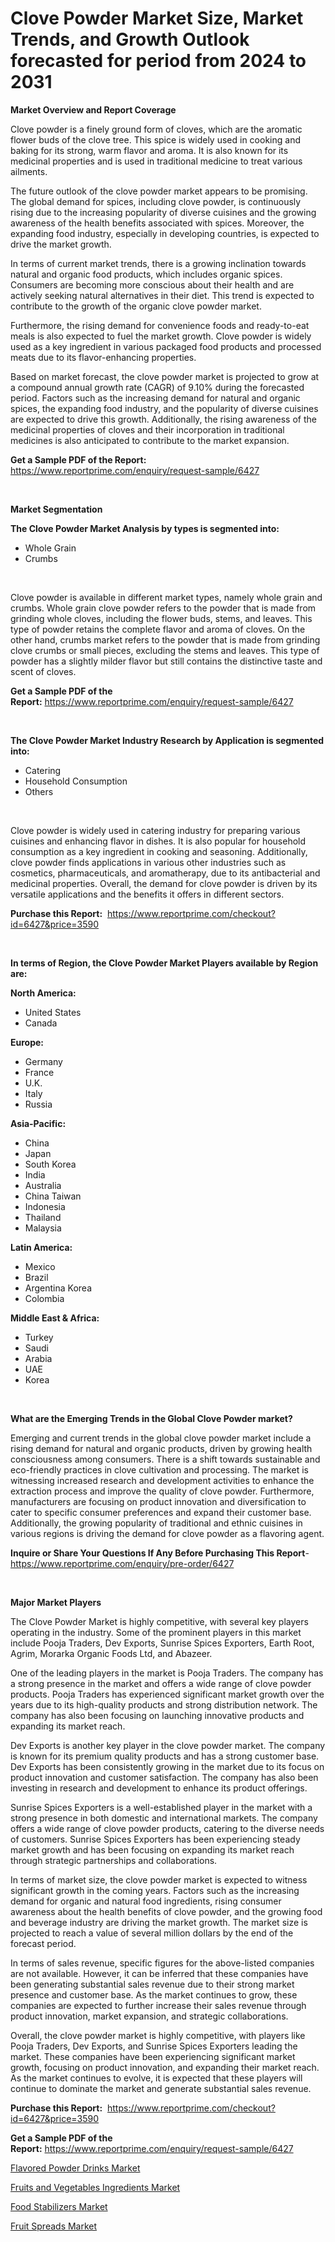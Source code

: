 <p><h1>Clove Powder Market Size, Market Trends, and Growth Outlook forecasted for period from 2024 to 2031</h1></p><p><strong>Market Overview and Report Coverage</strong></p>
<p><p>Clove powder is a finely ground form of cloves, which are the aromatic flower buds of the clove tree. This spice is widely used in cooking and baking for its strong, warm flavor and aroma. It is also known for its medicinal properties and is used in traditional medicine to treat various ailments.</p><p>The future outlook of the clove powder market appears to be promising. The global demand for spices, including clove powder, is continuously rising due to the increasing popularity of diverse cuisines and the growing awareness of the health benefits associated with spices. Moreover, the expanding food industry, especially in developing countries, is expected to drive the market growth.</p><p>In terms of current market trends, there is a growing inclination towards natural and organic food products, which includes organic spices. Consumers are becoming more conscious about their health and are actively seeking natural alternatives in their diet. This trend is expected to contribute to the growth of the organic clove powder market.</p><p>Furthermore, the rising demand for convenience foods and ready-to-eat meals is also expected to fuel the market growth. Clove powder is widely used as a key ingredient in various packaged food products and processed meats due to its flavor-enhancing properties.</p><p>Based on market forecast, the clove powder market is projected to grow at a compound annual growth rate (CAGR) of 9.10% during the forecasted period. Factors such as the increasing demand for natural and organic spices, the expanding food industry, and the popularity of diverse cuisines are expected to drive this growth. Additionally, the rising awareness of the medicinal properties of cloves and their incorporation in traditional medicines is also anticipated to contribute to the market expansion.</p></p>
<p><strong>Get a Sample PDF of the Report:</strong> <a href="https://www.reportprime.com/enquiry/request-sample/6427">https://www.reportprime.com/enquiry/request-sample/6427</a></p>
<p>&nbsp;</p>
<p><strong>Market Segmentation</strong></p>
<p><strong>The Clove Powder Market Analysis by types is segmented into:</strong></p>
<p><ul><li>Whole Grain</li><li>Crumbs</li></ul></p>
<p>&nbsp;</p>
<p><p>Clove powder is available in different market types, namely whole grain and crumbs. Whole grain clove powder refers to the powder that is made from grinding whole cloves, including the flower buds, stems, and leaves. This type of powder retains the complete flavor and aroma of cloves. On the other hand, crumbs market refers to the powder that is made from grinding clove crumbs or small pieces, excluding the stems and leaves. This type of powder has a slightly milder flavor but still contains the distinctive taste and scent of cloves.</p></p>
<p><strong>Get a Sample PDF of the Report:</strong>&nbsp;<a href="https://www.reportprime.com/enquiry/request-sample/6427">https://www.reportprime.com/enquiry/request-sample/6427</a></p>
<p>&nbsp;</p>
<p><strong>The Clove Powder Market Industry Research by Application is segmented into:</strong></p>
<p><ul><li>Catering</li><li>Household Consumption</li><li>Others</li></ul></p>
<p>&nbsp;</p>
<p><p>Clove powder is widely used in catering industry for preparing various cuisines and enhancing flavor in dishes. It is also popular for household consumption as a key ingredient in cooking and seasoning. Additionally, clove powder finds applications in various other industries such as cosmetics, pharmaceuticals, and aromatherapy, due to its antibacterial and medicinal properties. Overall, the demand for clove powder is driven by its versatile applications and the benefits it offers in different sectors.</p></p>
<p><strong>Purchase this Report:</strong>&nbsp; <a href="https://www.reportprime.com/checkout?id=6427&price=3590">https://www.reportprime.com/checkout?id=6427&price=3590</a></p>
<p>&nbsp;</p>
<p><strong>In terms of Region, the Clove Powder Market Players available by Region are:</strong></p>
<p>
    <p> <strong> North America: </strong>
        <ul>
            <li>United States</li>
            <li>Canada</li>
        </ul>
        </p> 
    <p> <strong> Europe: </strong>
        <ul>
            <li>Germany</li>
            <li>France</li>
            <li>U.K.</li>
            <li>Italy</li>
            <li>Russia</li>
        </ul>
        </p> 
    <p> <strong> Asia-Pacific: </strong>
        <ul>
            <li>China</li>
            <li>Japan</li>
            <li>South Korea</li>
            <li>India</li>
            <li>Australia</li>
            <li>China Taiwan</li>
            <li>Indonesia</li>
            <li>Thailand</li>
            <li>Malaysia</li>
        </ul>
        </p> 
    <p> <strong> Latin America: </strong>
        <ul>
            <li>Mexico</li>
            <li>Brazil</li>
            <li>Argentina Korea</li>
            <li>Colombia</li>
        </ul>
        </p> 
    <p> <strong> Middle East & Africa: </strong>
        <ul>
            <li>Turkey</li>
            <li>Saudi</li>
            <li>Arabia</li>
            <li>UAE</li>
            <li>Korea</li>
        </ul>
    </p>
    </p>
<p>&nbsp;</p>
<p><strong>What are the Emerging Trends in the Global Clove Powder market?</strong></p>
<p><p>Emerging and current trends in the global clove powder market include a rising demand for natural and organic products, driven by growing health consciousness among consumers. There is a shift towards sustainable and eco-friendly practices in clove cultivation and processing. The market is witnessing increased research and development activities to enhance the extraction process and improve the quality of clove powder. Furthermore, manufacturers are focusing on product innovation and diversification to cater to specific consumer preferences and expand their customer base. Additionally, the growing popularity of traditional and ethnic cuisines in various regions is driving the demand for clove powder as a flavoring agent.</p></p>
<p><strong>Inquire or Share Your Questions If Any Before Purchasing This Report</strong>- <a href="https://www.reportprime.com/enquiry/pre-order/6427">https://www.reportprime.com/enquiry/pre-order/6427</a></p>
<p>&nbsp;</p>
<p><strong>Major Market Players</strong></p>
<p><p>The Clove Powder Market is highly competitive, with several key players operating in the industry. Some of the prominent players in this market include Pooja Traders, Dev Exports, Sunrise Spices Exporters, Earth Root, Agrim, Morarka Organic Foods Ltd, and Abazeer. </p><p>One of the leading players in the market is Pooja Traders. The company has a strong presence in the market and offers a wide range of clove powder products. Pooja Traders has experienced significant market growth over the years due to its high-quality products and strong distribution network. The company has also been focusing on launching innovative products and expanding its market reach.</p><p>Dev Exports is another key player in the clove powder market. The company is known for its premium quality products and has a strong customer base. Dev Exports has been consistently growing in the market due to its focus on product innovation and customer satisfaction. The company has also been investing in research and development to enhance its product offerings.</p><p>Sunrise Spices Exporters is a well-established player in the market with a strong presence in both domestic and international markets. The company offers a wide range of clove powder products, catering to the diverse needs of customers. Sunrise Spices Exporters has been experiencing steady market growth and has been focusing on expanding its market reach through strategic partnerships and collaborations.</p><p>In terms of market size, the clove powder market is expected to witness significant growth in the coming years. Factors such as the increasing demand for organic and natural food ingredients, rising consumer awareness about the health benefits of clove powder, and the growing food and beverage industry are driving the market growth. The market size is projected to reach a value of several million dollars by the end of the forecast period.</p><p>In terms of sales revenue, specific figures for the above-listed companies are not available. However, it can be inferred that these companies have been generating substantial sales revenue due to their strong market presence and customer base. As the market continues to grow, these companies are expected to further increase their sales revenue through product innovation, market expansion, and strategic collaborations.</p><p>Overall, the clove powder market is highly competitive, with players like Pooja Traders, Dev Exports, and Sunrise Spices Exporters leading the market. These companies have been experiencing significant market growth, focusing on product innovation, and expanding their market reach. As the market continues to evolve, it is expected that these players will continue to dominate the market and generate substantial sales revenue.</p></p>
<p><strong>Purchase this Report:</strong>&nbsp;&nbsp;<a href="https://www.reportprime.com/checkout?id=6427&price=3590">https://www.reportprime.com/checkout?id=6427&price=3590</a></p>
<p></p>
<p><strong>Get a Sample PDF of the Report:</strong>&nbsp;<a href="https://www.reportprime.com/enquiry/request-sample/6427">https://www.reportprime.com/enquiry/request-sample/6427</a></p>
<p><p><a href="https://github.com/lylyparadise/Market-Research-Report-List-1/blob/main/flavored-powder-drinks-market.md">Flavored Powder Drinks Market</a></p><p><a href="https://github.com/laholand/Market-Research-Report-List-1/blob/main/fruits-and-vegetables-ingredients-market.md">Fruits and Vegetables Ingredients Market</a></p><p><a href="https://github.com/bmorecock/Market-Research-Report-List-1/blob/main/food-stabilizers-market.md">Food Stabilizers Market</a></p><p><a href="https://github.com/angelajermaine/Market-Research-Report-List-1/blob/main/fruit-spreads-market.md">Fruit Spreads Market</a></p></p>